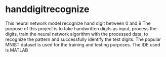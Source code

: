 # handdigitrecognize
This neural network model recognize hand digit between 0 and 9
The purpose of this project is to take handwritten digits as input, process the digits, train the neural network algorithm with the processed data, to recognize the pattern and successfully identify the test digits. The popular MNIST dataset is used for the training and testing purposes. The IDE used is MATLAB

